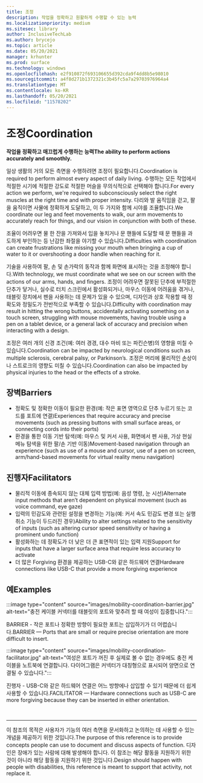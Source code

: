 ```yaml
---
title: 조정
description: 작업을 정확하고 원활하게 수행할 수 있는 능력
ms.localizationpriority: medium
ms.sitesec: library
author: InclusiveTechLab
ms.author: brycejo
ms.topic: article
ms.date: 05/20/2021
manager: krhunter
ms.prod: surface
ms.technology: windows
ms.openlocfilehash: e2f910872f693106655d392cda9f4dd8b5e98010
ms.sourcegitcommit: a4f8d271b1372321c3b45fc5a7a29703976964a4
ms.translationtype: MT
ms.contentlocale: ko-KR
ms.lasthandoff: 05/20/2021
ms.locfileid: "11578202"
---
```

# <a name="coordination"></a><span data-ttu-id="4b2a7-103">조정</span><span class="sxs-lookup"><span data-stu-id="4b2a7-103">Coordination</span></span>

**<span data-ttu-id="4b2a7-104">작업을 정확하고 매끄럽게 수행하는 능력</span><span class="sxs-lookup"><span data-stu-id="4b2a7-104">The ability to perform actions accurately and smoothly.</span></span>**

<span data-ttu-id="4b2a7-105">일상 생활의 거의 모든 측면을 수행하려면 조정이 필요합니다.</span><span class="sxs-lookup"><span data-stu-id="4b2a7-105">Coordination is required to perform almost every aspect of daily living.</span></span> <span data-ttu-id="4b2a7-106">수행하는 모든 작업에서 적절한 시기에 적절한 강도로 적절한 머슬을 무의식적으로 선택해야 합니다.</span><span class="sxs-lookup"><span data-stu-id="4b2a7-106">For every action we perform, we're required to subconsciously select the right muscles at the right time and with proper intensity.</span></span> <span data-ttu-id="4b2a7-107">다리와 발 움직임을 걷고, 팔을 움직이면 사물에 정확하게 도달하고, 이 두 가지와 함께 시야를 조율합니다.</span><span class="sxs-lookup"><span data-stu-id="4b2a7-107">We coordinate our leg and feet movements to walk, our arm movements to accurately reach for things, and our vision in conjunction with both of these.</span></span>

<span data-ttu-id="4b2a7-108">조율이 어려우면 물 한 잔을 가져와서 입을 놓치거나 문 핸들에 도달할 때 문 핸들을 과도하게 부인하는 등 난감한 좌절을 야기할 수 있습니다.</span><span class="sxs-lookup"><span data-stu-id="4b2a7-108">Difficulties with coordination can create frustrations like missing your mouth when bringing a cup of water to it or overshooting a door handle when reaching for it.</span></span>

<span data-ttu-id="4b2a7-109">기술을 사용하여 팔, 손 및 손가락의 동작과 함께 화면에 표시하는 것을 조정해야 합니다.</span><span class="sxs-lookup"><span data-stu-id="4b2a7-109">With technology, we must coordinate what we see on our screen with the actions of our arms, hands, and fingers.</span></span> <span data-ttu-id="4b2a7-110">조정이 어려우면 잘못된 단추에 부적절한 단추가 닿거나, 실수로 터치 스크린에서 활성화되거나, 마우스 이동에 어려움을 겪거나, 태블릿 장치에서 펜을 사용하는 데 문제가 있을 수 있으며, 디자인과 상호 작용할 때 정확도와 정밀도가 전반적으로 부족할 수 있습니다.</span><span class="sxs-lookup"><span data-stu-id="4b2a7-110">Difficulty with coordination may result in hitting the wrong buttons, accidentally activating something on a touch screen, struggling with mouse movements, having trouble using a pen on a tablet device, or a general lack of accuracy and precision when interacting with a design.</span></span>

<span data-ttu-id="4b2a7-111">조정은 여러 개의 신경 조건(예: 여러 경경, 대수 마비 또는 파킨슨병)의 영향을 미칠 수 있습니다.</span><span class="sxs-lookup"><span data-stu-id="4b2a7-111">Coordination can be impacted by neurological conditions such as multiple sclerosis, cerebral palsy, or Parkinson’s.</span></span> <span data-ttu-id="4b2a7-112">조정은 머리에 물리적인 손상이나 스트로크의 영향도 미칠 수 있습니다.</span><span class="sxs-lookup"><span data-stu-id="4b2a7-112">Coordination can also be impacted by physical injuries to the head or the effects of a stroke.</span></span>

## <a name="barriers"></a><span data-ttu-id="4b2a7-113">장벽</span><span class="sxs-lookup"><span data-stu-id="4b2a7-113">Barriers</span></span>

* <span data-ttu-id="4b2a7-114">정확도 및 정확한 이동이 필요한 환경(예: 작은 표면 영역으로 단추 누르기 또는 코드를 포트에 연결)</span><span class="sxs-lookup"><span data-stu-id="4b2a7-114">Experiences that require accuracy and precise movements (such as pressing buttons with small surface areas, or connecting cords into their ports)</span></span>
* <span data-ttu-id="4b2a7-115">환경을 통한 이동 기반 탐색(예: 마우스 및 커서 사용, 화면에서 펜 사용, 가상 현실 메뉴 탐색을 위한 팔/손 기반 이동)</span><span class="sxs-lookup"><span data-stu-id="4b2a7-115">Movement-based navigation through an experience (such as use of a mouse and cursor, use of a pen on screen, arm/hand-based movements for virtual reality menu navigation)</span></span>

## <a name="facilitators"></a><span data-ttu-id="4b2a7-116">진행자</span><span class="sxs-lookup"><span data-stu-id="4b2a7-116">Facilitators</span></span>
* <span data-ttu-id="4b2a7-117">물리적 이동에 종속되지 않는 대체 입력 방법(예: 음성 명령, 눈 시선)</span><span class="sxs-lookup"><span data-stu-id="4b2a7-117">Alternate input methods that aren’t dependent on physical movement (such as voice command, eye gaze)</span></span>
* <span data-ttu-id="4b2a7-118">입력의 민감도와 관련된 설정을 변경하는 기능(예: 커서 속도 민감도 변경 또는 실행 취소 기능이 두드러진 경우)</span><span class="sxs-lookup"><span data-stu-id="4b2a7-118">Ability to alter settings related to the sensitivity of inputs (such as altering cursor speed sensitivity or having a prominent undo function)</span></span>
* <span data-ttu-id="4b2a7-119">활성화하는 데 정확도가 더 낮은 더 큰 표면적이 있는 입력 지원</span><span class="sxs-lookup"><span data-stu-id="4b2a7-119">Support for inputs that have a larger surface area that require less accuracy to activate</span></span>
* <span data-ttu-id="4b2a7-120">더 많은 Forgiving 환경을 제공하는 USB-C와 같은 하드웨어 연결</span><span class="sxs-lookup"><span data-stu-id="4b2a7-120">Hardware connections like USB-C that provide a more forgiving experience</span></span>


## <a name="examples"></a><span data-ttu-id="4b2a7-121">예</span><span class="sxs-lookup"><span data-stu-id="4b2a7-121">Examples</span></span>

:::image type="content" source="images/mobility-coordination-barrier.jpg" alt-text="충전 케이블 커넥터를 태블릿의 포트와 맞추려 할 때 여성이 집중합니다.":::

<span data-ttu-id="4b2a7-123">BARRIER - 작은 포트나 정확한 방향이 필요한 포트는 삽입하기가 더 어렵습니다.</span><span class="sxs-lookup"><span data-stu-id="4b2a7-123">BARRIER — Ports that are small or require precise orientation are more difficult to insert.</span></span>

:::image type="content" source="images/mobility-coordination-facilitator.jpg" alt-text="여성은 포트가 꺼진 후 실제로 볼 수 없는 경우에도 충전 케이블을 노트북에 연결합니다. 다이어그램은 커넥터가 대칭형으로 표시되어 양면으로 연결될 수 있습니다.":::

<span data-ttu-id="4b2a7-126">진행자 - USB-C와 같은 하드웨어 연결은 어느 방향에나 삽입할 수 있기 때문에 더 쉽게 사용할 수 있습니다.</span><span class="sxs-lookup"><span data-stu-id="4b2a7-126">FACILITATOR — Hardware connections such as USB-C are more forgiving because they can be inserted in either orientation.</span></span>

&nbsp;

[comment]: # (Footer 문)
___
<span data-ttu-id="4b2a7-128">이 참조의 목적은 사용자가 기능의 여러 측면을 문서화하고 논의하는 데 사용할 수 있는 개념을 제공하기 위한 것입니다.</span><span class="sxs-lookup"><span data-stu-id="4b2a7-128">The purpose of this reference is to provide concepts people can use to document and discuss aspects of function.</span></span> <span data-ttu-id="4b2a7-129">디자인은 장애가 있는 사람에 대해 발생해야 합니다. 이 참조는 해당 활동을 지원하기 위한 것이 아니라 해당 활동을 지원하기 위한 것입니다.</span><span class="sxs-lookup"><span data-stu-id="4b2a7-129">Design should happen with people with disabilities, this reference is meant to support that activity, not replace it.</span></span> 